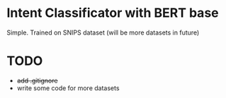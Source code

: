 # Intent Classificator with BERT base
Simple. Trained on SNIPS dataset (will be more datasets in future)

# TODO
  - ~~add .gitignore~~
  - write some code for more datasets
